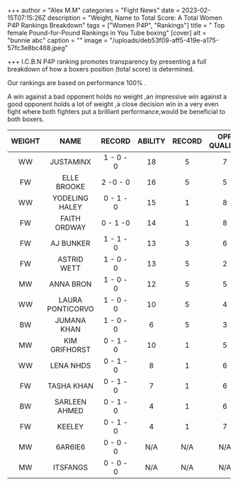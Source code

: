 +++
author = "Alex M.M"
categories = "Fight News"
date = 2023-02-15T07:15:26Z
description = "Weight, Name to Total Score: A Total Women P4P Rankings Breakdown"
tags = ["Women P4P", "Rankings"]
title = " Top female Pound-for-Pound Rankings in You Tube boxing"
[cover]
alt = "bunnie abc"
caption = ""
image = "/uploads/deb53f09-aff5-419e-a175-57fc3e8bc468.jpeg"

+++
I.C.B.N P4P ranking promotes transparency by presenting a full breakdown of how a boxers position (total score) is determined.

Our rankings are based on performance 100% .

A win against a bad opponent holds no weight ,an impressive win against a good opponent holds a lot of weight ,a close decision win in a very even fight where both fighters put a brilliant performance,would be beneficial to both boxers.

| WEIGHT | NAME | RECORD | ABILITY | RECORD | OPP QUALITY | STAR POWER | ACTIVITY | TOTAL SCORE |
| :---: | :---: | :---: | :---: | :---: | :---: | :---: | :---: | :---: |
| WW | JUSTAMINX | 1 - 0 - 0 | 18 | 5 | 7 | 8 | 1 | 37 |
| FW | ELLE BROOKE | 2 -0 - 0 | 16 | 5 | 5 | 7 | 3 | 36 |
| WW | YODELING HALEY | 0 - 1 - 0 | 15 | 1 | 8 | 7 | 1 | 32 |
| FW | FAITH ORDWAY | 0 - 1 -0 | 14 | 1 | 8 | 7 | 1 | 31 |
| FW | AJ BUNKER | 1 - 1 - 0 | 13 | 3 | 6 | 5 | 3 | 30 |
| FW | ASTRID WETT | 1 - 0 - 0 | 13 | 5 | 2 | 7 | 1 | 28 |
| MW | ANNA BRON | 1 - 0 - 0 | 12 | 5 | 5 | 3 | 1 | 26 |
| WW | LAURA PONTICORVO | 1 - 0 - 0 | 10 | 5 | 4 | 3 | 1 | 23 |
| BW | JUMANA KHAN | 1 - 0 - 0 | 6 | 5 | 3 | 5 | 1 | 20 |
| MW | KIM GRIFHORST | 0 - 1 - 0 | 10 | 1 | 5 | 3 | 1 | 20 |
| WW | LENA NHDS | 0 - 1 - 0 | 8 | 1 | 6 | 4 | 1 | 19 |
| FW | TASHA KHAN | 0 - 1 - 0 | 7 | 1 | 6 | 3 | 1 | 18 |
| BW | SARLEEN AHMED | 0 - 1 - 0 | 4 | 1 | 6 | 5 | 1 | 17 |
| FW | KEELEY | 0 - 1 - 0 | 4 | 1 | 7 | 3 | 1 | 16 |
| MW | 6AR6IE6 | 0 - 0 - 0 | N/A | N/A | N/A | N/A | N/A | N/A |
| MW | ITSFANGS | 0 - 0 - 0 | N/A | N/A | N/A | N/A | N/A | N/A |
